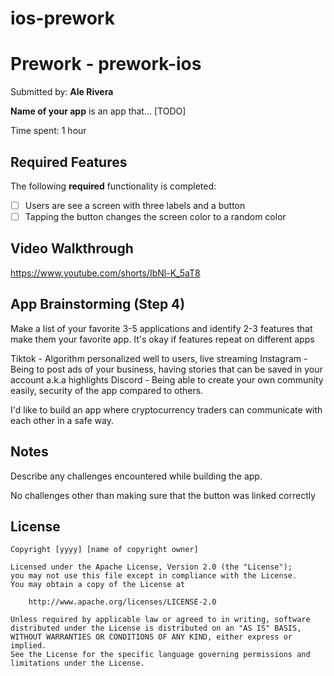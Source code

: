 # ios-prework

# Prework - prework-ios

Submitted by: **Ale Rivera**

**Name of your app** is an app that... [TODO] 

Time spent: 1 hour

## Required Features

The following **required** functionality is completed:

- [ ] Users are see a screen with three labels and a button
- [ ] Tapping the button changes the screen color to a random color
 
## Video Walkthrough

https://www.youtube.com/shorts/IbNl-K_5aT8



## App Brainstorming (Step 4)



Make a list of your favorite 3-5 applications and identify 2-3 features that make them your favorite app. It's okay if features repeat on different apps

Tiktok - Algorithm personalized well to users, live streaming
Instagram - Being to post ads of your business, having stories that can be saved in your account a.k.a highlights
Discord - Being able to create your own community easily, security of the app compared to others.

I'd like to build an app where cryptocurrency traders can communicate with each other in a safe way.

## Notes

Describe any challenges encountered while building the app.

No challenges other than making sure that the button was linked correctly

## License

    Copyright [yyyy] [name of copyright owner]

    Licensed under the Apache License, Version 2.0 (the "License");
    you may not use this file except in compliance with the License.
    You may obtain a copy of the License at

        http://www.apache.org/licenses/LICENSE-2.0

    Unless required by applicable law or agreed to in writing, software
    distributed under the License is distributed on an "AS IS" BASIS,
    WITHOUT WARRANTIES OR CONDITIONS OF ANY KIND, either express or implied.
    See the License for the specific language governing permissions and
    limitations under the License.

